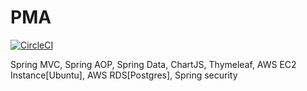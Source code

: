 # PMA

[![CircleCI](https://circleci.com/gh/Elfn/PMA.svg?style=svg&circle-token=8db7aed095ec2ee36e496983c2ab2102decfa8de)](https://circleci.com/gh/Elfn/PMA)

Spring MVC, Spring AOP, Spring Data, ChartJS, Thymeleaf, AWS EC2 Instance[Ubuntu], AWS RDS[Postgres], Spring security

